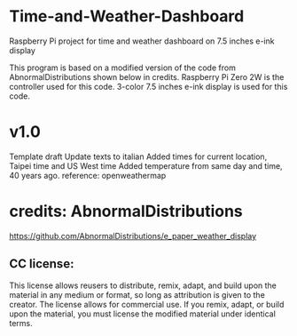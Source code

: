 # Time-and-Weather-Dashboard
Raspberry Pi project for time and weather dashboard on 7.5 inches e-ink display

This program is based on a modified version of the code from AbnormalDistributions shown below in credits.
Raspberry Pi Zero 2W is the controller used for this code.
3-color 7.5 inches e-ink display is used for this code.

# v1.0
Template draft
Update texts to italian
Added times for current location, Taipei time and US West time
Added temperature from same day and time, 40 years ago. reference: openweathermap

# credits: AbnormalDistributions
https://github.com/AbnormalDistributions/e_paper_weather_display

## CC license:
This license allows reusers to distribute, remix, adapt, and build upon the material in any medium or format, so long as attribution is given to the creator. 
The license allows for commercial use. If you remix, adapt, or build upon the material, you must license the modified material under identical terms.
